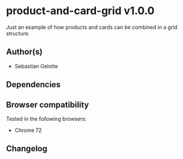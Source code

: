 # product-and-card-grid v1.0.0

Just an example of how products and cards can be combined in a grid structure.

## Author(s)

- Sebastian Gelotte

## Dependencies



## Browser compatibility

Tested in the following browsers:

- Chrome 72

## Changelog

